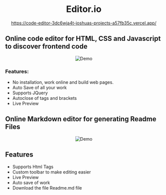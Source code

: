 <div align="center">

# Editor.io

https://code-editor-3dc6wja4t-joshuas-projects-a57fb35c.vercel.app/

</div>

## Online code editor for HTML, CSS and Javascript to discover frontend code

<div align="center">
  <img alt="Demo" src="./src/Assets/web.gif"/>
</div>

### Features:

- No installation, work online and build web pages.
- Auto Save of all your work
- Supports JQuery
- Autoclose of tags and brackets
- Live Preview

## Online Markdown editor for generating Readme Files

<div align="center">
  <img alt="Demo" src="./src/Assets/markdown.gif"/>
</div>

## Features

- Supports Html Tags
- Custom toolbar to make editing easier
- Live Preview
- Auto save of work
- Download the file Readme.md file

